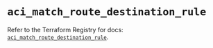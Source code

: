 # `aci_match_route_destination_rule`

Refer to the Terraform Registry for docs: [`aci_match_route_destination_rule`](https://registry.terraform.io/providers/ciscodevnet/aci/2.17.0/docs/resources/match_route_destination_rule).
